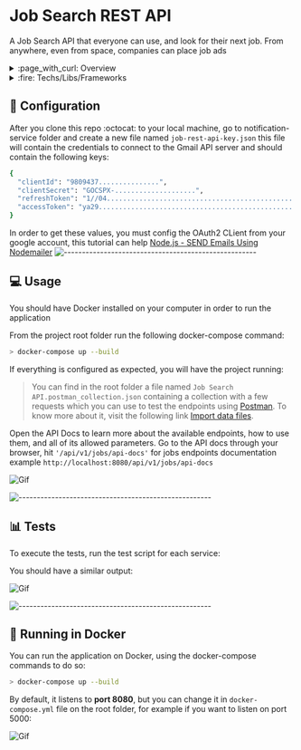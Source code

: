 # Job Search REST API

A Job Search API that everyone can use, and look for their next job. From anywhere, even from space, companies can place job ads

<details><summary>:page_with_curl: Overview</summary>

In this first version, it provides endpoints to:
#### Jobs
* Create a Job Ad: `POST /api/v1/jobs`
* Update a Job Ad: `PATCH /api/v1/jobs/{id}`
* Delete a Job Ad: `DELETE /api/v1/jobs/{id}`
* Get a Job Ad: `GET /api/v1/jobs/{id}`
* List Jobs: `GET /api/v1/jobs?page=PAGE_NUMBER`
* API Docs: `GET /api/v1/jobs/api-docs`

#### Subscriptions
* Subscribe to Job Ads: `POST /api/v1/subscriptions`
* Unsubscribe: `GET /api/v1/subscriptions/{id}/cancel`
* Verify Email Address: `GET /api/v1/subscriptions/{id}/verify`
* API Docs: `GET /api/v1/subscriptions/api-docs`
</details>
<details><summary> :fire: Techs/Libs/Frameworks</summary>

- [`Typescript`](https://www.typescriptlang.org/)
- [`ExpressJS`](https://expressjs.com/)
- [`Joi`](https://joi.dev/api/?v=17.4.2)
- [`Mongoose`](https://mongoosejs.com/) 
- [`Swagger`](https://swagger.io/)
- [`ESLint`](https://eslint.org/)
- [`Prettier`](https://prettier.io/)
- [`Jest`](https://jestjs.io/)
- [`Supertest`](https://www.npmjs.com/package/supertest)
- [`Docker`](https://www.docker.com/)
- [`Ngnix`](https://www.nginx.com/)
- [`RabbitMQ`](https://www.rabbitmq.com/)
</details>

## :wrench: Configuration


After you clone this repo :octocat: to your local machine, go to notification-service folder and create a new file named `job-rest-api-key.json` this file will contain the credentials to connect to the Gmail API server and should contain the following keys:

```bash
{
  "clientId": "9809437...............",
  "clientSecret": "GOCSPX-....................",
  "refreshToken": "1//04......................................................................",
  "accessToken": "ya29.........................................................................."
}

```
In order to get these values, you must config the OAuth2 CLient from your google account, this tutorial can help [Node.js - SEND Emails Using Nodemailer](https://www.youtube.com/watch?v=18qA61bpfUs)
![-----------------------------------------------------](https://res.cloudinary.com/olyn/image/upload/v1637594127/GitHub%20Images/rainbow_xj5iyq.png)
## :computer: Usage
You should have Docker installed on your computer in order to run the application 

From the project root folder run the following docker-compose command:

```bash
> docker-compose up --build
```
If everything is configured as expected, you will have the project running:

>You can find in the root folder a file named `Job Search API.postman_collection.json` containing a collection with a few requests which you can use to test the endpoints using [Postman](https://www.postman.com/downloads/). To know more about it, visit the following link [Import data files](https://learning.postman.com/docs/running-collections/working-with-data-files/).

Open the API Docs to learn more about the available endpoints, how to use them, and all of its allowed parameters. Go to the API docs through your browser, hit `'/api/v1/jobs/api-docs'` for jobs endpoints documentation example `http://localhost:8080/api/v1/jobs/api-docs`

![Gif](https://res.cloudinary.com/olyn/image/upload/v1639617714/GitHub%20Images/job-rest-api-docs_dhtqga.gif)

![-----------------------------------------------------](https://res.cloudinary.com/olyn/image/upload/v1637594127/GitHub%20Images/rainbow_xj5iyq.png)

## :bar_chart: Tests
To execute the tests, run the test script for each service:

You should have a similar output:

![Gif](https://res.cloudinary.com/olyn/image/upload/v1639616649/GitHub%20Images/test-job-rest-api_tyzto7.gif)

![-----------------------------------------------------](https://res.cloudinary.com/olyn/image/upload/v1637594127/GitHub%20Images/rainbow_xj5iyq.png)

## :whale2: Running in Docker

You can run the application on Docker, using the docker-compose commands to do so:
```bash
> docker-compose up --build
```

By default, it listens to **port 8080**, but you can change it in `docker-compose.yml` file on the root folder, for example if you want to listen on port 5000:

![Gif](https://res.cloudinary.com/olyn/image/upload/v1639615716/GitHub%20Images/docker-compose_kfehwn.gif)
